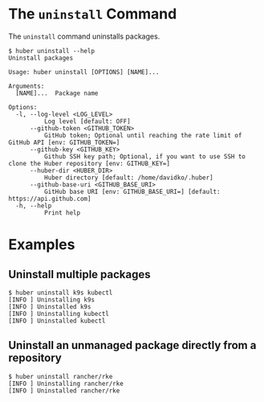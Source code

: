 # The `uninstall` Command

The `uninstall` command uninstalls packages.

```console
$ huber uninstall --help
Uninstall packages

Usage: huber uninstall [OPTIONS] [NAME]...

Arguments:
  [NAME]...  Package name

Options:
  -l, --log-level <LOG_LEVEL>
          Log level [default: OFF]
      --github-token <GITHUB_TOKEN>
          GitHub token; Optional until reaching the rate limit of GitHub API [env: GITHUB_TOKEN=]
      --github-key <GITHUB_KEY>
          Github SSH key path; Optional, if you want to use SSH to clone the Huber repository [env: GITHUB_KEY=]
      --huber-dir <HUBER_DIR>
          Huber directory [default: /home/davidko/.huber]
      --github-base-uri <GITHUB_BASE_URI>
          GitHub base URI [env: GITHUB_BASE_URI=] [default: https://api.github.com]
  -h, --help
          Print help 
```

# Examples

## Uninstall multiple packages

```console
$ huber uninstall k9s kubectl
[INFO ] Uninstalling k9s
[INFO ] Uninstalled k9s
[INFO ] Uninstalling kubectl
[INFO ] Uninstalled kubectl
```

## Uninstall an unmanaged package directly from a repository

```console
$ huber uninstall rancher/rke
[INFO ] Uninstalling rancher/rke
[INFO ] Uninstalled rancher/rke
```